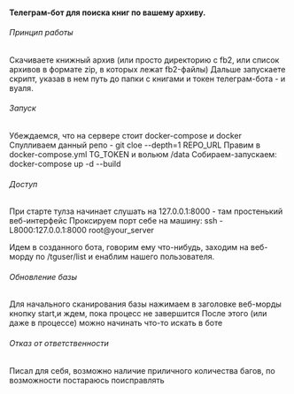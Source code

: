 #### Телеграм-бот для поиска книг по вашему архиву.

###### Принцип работы
Скачиваете книжный архив (или просто директорию с fb2, или список архивов в формате zip, в которых лежат fb2-файлы)
Дальше запускаете скрипт, указав в нем путь до папки с книгами и токен телеграм-бота - и вуаля.

###### Запуск
Убеждаемся, что на сервере стоит docker-compose и docker
Cпулливаем данный репо - git cloe --depth=1 REPO_URL
Правим в docker-compose.yml TG_TOKEN и вольюм /data
Собираем-запускаем: docker-compose up -d --build

###### Доступ
При старте тулза начинает слушать на 127.0.0.1:8000 - там простенький веб-интерфейс
Проксируем порт себе на машину: ssh -L8000:127.0.0.1:8000 root@your_server

Идем в созданного бота, говорим ему что-нибудь, заходим на веб-морду по /tguser/list и енаблим нашего пользователя.

###### Обновление базы
Для начального сканирования базы нажимаем в заголовке веб-морды кнопку start,и ждем, пока процесс не завершится
После этого (или даже в процессе) можно начинать что-то искать в боте

###### Отказ от ответственности
Писал для себя, возможно наличие приличного количества багов, по возможности постараюсь поисправлять
